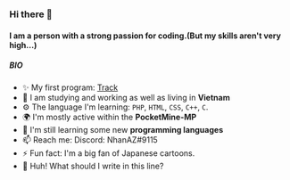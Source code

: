 ### Hi there 👋

#### I am a person with a strong passion for coding.(But my skills aren't very high...)

##### BIO

- ✨ My first program: [Track](https://github.com/NhanAZ/Track)
- 🏢 I am studying and working as well as living in **Vietnam**
- ⚙️ The language I'm learning: `PHP`, `HTML`, `CSS`, `C++`, `C`.
- 🌍 I'm mostly active within the **PocketMine-MP**
- 🌱 I'm still learning some new **programming languages**
- 📫 Reach me: Discord: NhanAZ#9115
- ⚡️ Fun fact: I'm a big fan of Japanese cartoons.
- 🍑 Huh! What should I write in this line?

<!--
### Hi there 👋


**NhanAZ/NhanAZ** is a ✨ _special_ ✨ repository because its `README.md` (this file) appears on your GitHub profile.

Here are some ideas to get you started:

- 🔭 I’m currently working on ...
- 🌱 I’m currently learning ...
- 👯 I’m looking to collaborate on ...
- 🤔 I’m looking for help with ...
- 💬 Ask me about ...
- 📫 How to reach me: ...
- 😄 Pronouns: ...
- ⚡ Fun fact: ...
-->
